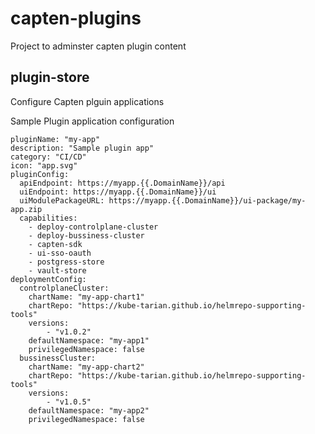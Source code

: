 # capten-plugins

Project to adminster capten plugin content

## plugin-store

Configure Capten plguin applications

Sample Plugin application configuration

```
pluginName: "my-app"
description: "Sample plugin app"
category: "CI/CD"
icon: "app.svg"
pluginConfig:
  apiEndpoint: https://myapp.{{.DomainName}}/api
  uiEndpoint: https://myapp.{{.DomainName}}/ui
  uiModulePackageURL: https://myapp.{{.DomainName}}/ui-package/my-app.zip
  capabilities:
    - deploy-controlplane-cluster
    - deploy-bussiness-cluster
    - capten-sdk
    - ui-sso-oauth
    - postgress-store
    - vault-store
deploymentConfig:
  controlplaneCluster:
    chartName: "my-app-chart1"
    chartRepo: "https://kube-tarian.github.io/helmrepo-supporting-tools"
    versions:
        - "v1.0.2"
    defaultNamespace: "my-app1"
    privilegedNamespace: false
  bussinessCluster:
    chartName: "my-app-chart2"
    chartRepo: "https://kube-tarian.github.io/helmrepo-supporting-tools"
    versions:
        - "v1.0.5"
    defaultNamespace: "my-app2"
    privilegedNamespace: false
```
